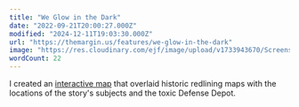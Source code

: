 ```yaml
---
title: "We Glow in the Dark"
date: "2022-09-21T20:00:27.000Z"
modified: "2024-12-11T19:03:30.000Z"
url: "https://themargin.us/features/we-glow-in-the-dark"
image: "https://res.cloudinary.com/ejf/image/upload/v1733943670/Screenshot_2024-12-11_at_2.00.44_PM.png"
wordCount: 22
---
```

I created an [interactive map](https://themargin.us/features/we-glow-in-the-dark) that overlaid historic redlining maps with the locations of the story's subjects and the toxic Defense Depot.